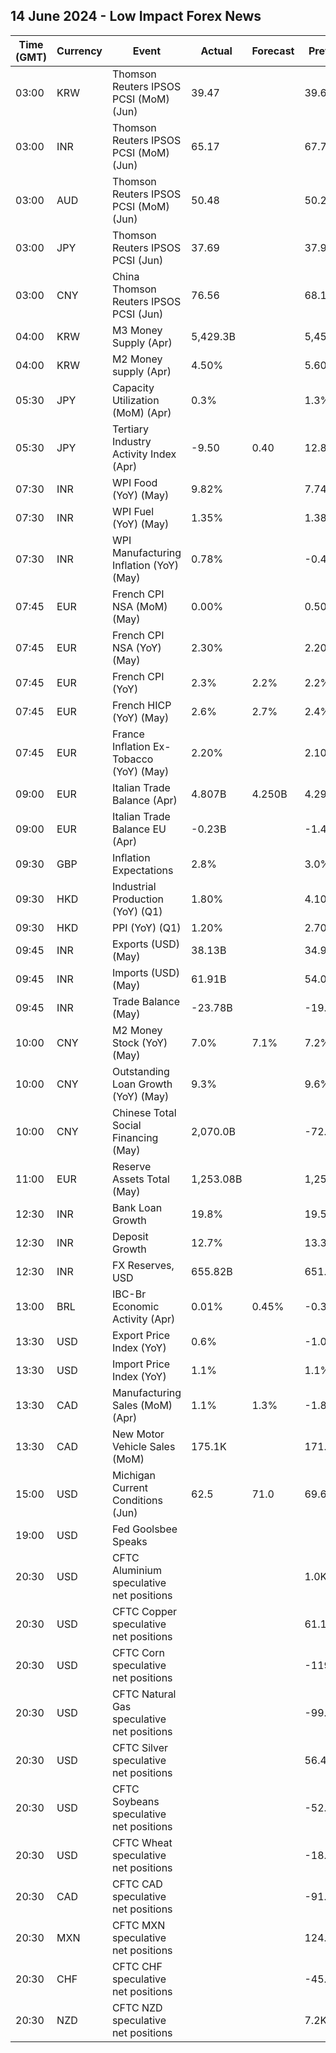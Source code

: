 ## 14 June 2024 - Low Impact Forex News

| Time (GMT) | Currency | Event | Actual | Forecast | Previous |
|------|----------|-------|--------|----------|----------|
| 03:00 | KRW | Thomson Reuters IPSOS PCSI (MoM) (Jun) | 39.47 |  | 39.67 |
| 03:00 | INR | Thomson Reuters IPSOS PCSI (MoM) (Jun) | 65.17 |  | 67.77 |
| 03:00 | AUD | Thomson Reuters IPSOS PCSI (MoM) (Jun) | 50.48 |  | 50.28 |
| 03:00 | JPY | Thomson Reuters IPSOS PCSI (Jun) | 37.69 |  | 37.93 |
| 03:00 | CNY | China Thomson Reuters IPSOS PCSI (Jun) | 76.56 |  | 68.17 |
| 04:00 | KRW | M3 Money Supply (Apr) | 5,429.3B |  | 5,457.8B |
| 04:00 | KRW | M2 Money supply (Apr) | 4.50% |  | 5.60% |
| 05:30 | JPY | Capacity Utilization (MoM) (Apr) | 0.3% |  | 1.3% |
| 05:30 | JPY | Tertiary Industry Activity Index (Apr) | -9.50 | 0.40 | 12.80 |
| 07:30 | INR | WPI Food (YoY) (May) | 9.82% |  | 7.74% |
| 07:30 | INR | WPI Fuel (YoY) (May) | 1.35% |  | 1.38% |
| 07:30 | INR | WPI Manufacturing Inflation (YoY) (May) | 0.78% |  | -0.42% |
| 07:45 | EUR | French CPI NSA (MoM) (May) | 0.00% |  | 0.50% |
| 07:45 | EUR | French CPI NSA (YoY) (May) | 2.30% |  | 2.20% |
| 07:45 | EUR | French CPI (YoY) | 2.3% | 2.2% | 2.2% |
| 07:45 | EUR | French HICP (YoY) (May) | 2.6% | 2.7% | 2.4% |
| 07:45 | EUR | France Inflation Ex-Tobacco (YoY) (May) | 2.20% |  | 2.10% |
| 09:00 | EUR | Italian Trade Balance (Apr) | 4.807B | 4.250B | 4.296B |
| 09:00 | EUR | Italian Trade Balance EU (Apr) | -0.23B |  | -1.47B |
| 09:30 | GBP | Inflation Expectations | 2.8% |  | 3.0% |
| 09:30 | HKD | Industrial Production (YoY) (Q1) | 1.80% |  | 4.10% |
| 09:30 | HKD | PPI (YoY) (Q1) | 1.20% |  | 2.70% |
| 09:45 | INR | Exports (USD) (May) | 38.13B |  | 34.99B |
| 09:45 | INR | Imports (USD) (May) | 61.91B |  | 54.09B |
| 09:45 | INR | Trade Balance (May) | -23.78B |  | -19.10B |
| 10:00 | CNY | M2 Money Stock (YoY) (May) | 7.0% | 7.1% | 7.2% |
| 10:00 | CNY | Outstanding Loan Growth (YoY) (May) | 9.3% |  | 9.6% |
| 10:00 | CNY | Chinese Total Social Financing (May) | 2,070.0B |  | -72.0B |
| 11:00 | EUR | Reserve Assets Total (May) | 1,253.08B |  | 1,253.84B |
| 12:30 | INR | Bank Loan Growth | 19.8% |  | 19.5% |
| 12:30 | INR | Deposit Growth | 12.7% |  | 13.3% |
| 12:30 | INR | FX Reserves, USD | 655.82B |  | 651.51B |
| 13:00 | BRL | IBC-Br Economic Activity (Apr) | 0.01% | 0.45% | -0.34% |
| 13:30 | USD | Export Price Index (YoY) | 0.6% |  | -1.0% |
| 13:30 | USD | Import Price Index (YoY) | 1.1% |  | 1.1% |
| 13:30 | CAD | Manufacturing Sales (MoM) (Apr) | 1.1% | 1.3% | -1.8% |
| 13:30 | CAD | New Motor Vehicle Sales (MoM) | 175.1K |  | 171.6K |
| 15:00 | USD | Michigan Current Conditions (Jun) | 62.5 | 71.0 | 69.6 |
| 19:00 | USD | Fed Goolsbee Speaks |  |  |  |
| 20:30 | USD | CFTC Aluminium speculative net positions |  |  | 1.0K |
| 20:30 | USD | CFTC Copper speculative net positions |  |  | 61.1K |
| 20:30 | USD | CFTC Corn speculative net positions |  |  | -119.9K |
| 20:30 | USD | CFTC Natural Gas speculative net positions |  |  | -99.7K |
| 20:30 | USD | CFTC Silver speculative net positions |  |  | 56.4K |
| 20:30 | USD | CFTC Soybeans speculative net positions |  |  | -52.0K |
| 20:30 | USD | CFTC Wheat speculative net positions |  |  | -18.1K |
| 20:30 | CAD | CFTC CAD speculative net positions |  |  | -91.6K |
| 20:30 | MXN | CFTC MXN speculative net positions |  |  | 124.7K |
| 20:30 | CHF | CFTC CHF speculative net positions |  |  | -45.8K |
| 20:30 | NZD | CFTC NZD speculative net positions |  |  | 7.2K |
